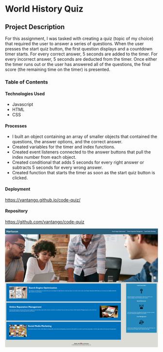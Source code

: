 # World History Quiz

## Project Description
For this assignment, I was tasked with creating a quiz (topic of my choice) that required the user to answer a series of questions. When the user presses the start quiz button, the first question displays and a countdown timer starts. For every correct answer, 5 seconds are added to the timer. For every incorrect answer, 5 seconds are deducted from the timer. Once either the timer runs out or the user has answered all of the questions, the final score (the remaining time on the timer) is presented.

### Table of Contents

#### Technologies Used
* Javascript
* HTML
* CSS

#### Processes
* I built an object containing an array of smaller objects that contained the questions, the answer options, and the correct answer.
* Created variables for the timer and index functions.
* Created event listeners connected to the answer buttons that pull the index number from each object.
* Created conditional that adds 5 seconds for every right answer or subtracts 5 seconds for every wrong answer.
* Created function that starts the timer as soon as the start quiz button is clicked.

#### Deployment
https://vantango.github.io/code-quiz/

#### Repository
https://github.com/vantango/code-quiz

![alt text](https://raw.githubusercontent.com/Lax-Walrus/code-refractor-hw/main/assets/screen%20shots/screencapture-lax-walrus-github-io-code-refractor-hw-2020-12-03-14_50_40.png)
